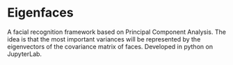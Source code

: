 # Eigenfaces

A facial recognition framework based on Principal Component Analysis. The idea is that the most important variances will be represented by the eigenvectors of the covariance matrix of faces. Developed in python on JupyterLab.
